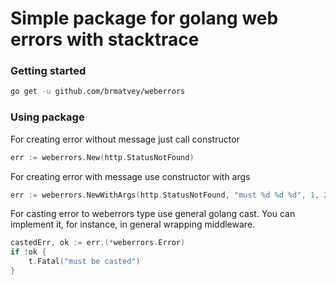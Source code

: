 # Simple package for golang web errors with stacktrace

### Getting started
```bash
go get -u github.com/brmatvey/weberrors
```
### Using package
For creating error without message just call constructor
```go
err := weberrors.New(http.StatusNotFound)
```
For creating error with message use constructor with args
```go
err := weberrors.NewWithArgs(http.StatusNotFound, "must %d %d %d", 1, 2, 3)
```
For casting error to weberrors type use general golang cast. You can implement it, for instance, in general wrapping middleware.
```go
castedErr, ok := err.(*weberrors.Error)
if !ok {
    t.Fatal("must be casted")
}
```